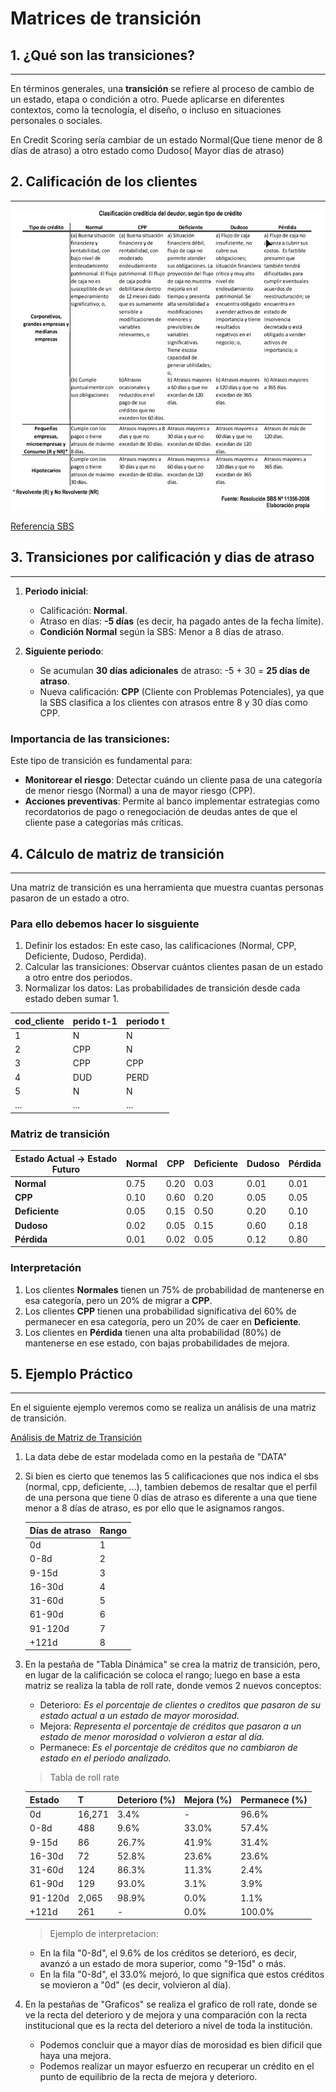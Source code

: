 # Matrices de transición

## 1. ¿Qué son las transiciones?
---

En términos generales, una **transición** se refiere al proceso de cambio de un estado, etapa o condición a otro. Puede aplicarse en diferentes contextos, como la tecnología, el diseño, o incluso en situaciones personales o sociales.

En Credit Scoring sería cambiar de un estado Normal(Que tiene menor de 8 días de atraso) a otro estado como Dudoso( Mayor días de atraso)

## 2. Calificación de los clientes
---

![Calificación crediticia](./../images/calificacion_crediticia.jpeg)

[Referencia SBS](chrome-extension://efaidnbmnnnibpcajpcglclefindmkaj/https://www.sbs.gob.pe/Portals/0/jer/rebper_2012_vol_vi/20150908_Aparicio-Gutierrez-Jaramillo-Moreno.pdf)

## 3. Transiciones por calificación y dias de atraso
---

1. **Periodo inicial**:
   - Calificación: **Normal**.
   - Atraso en días: **-5 días** (es decir, ha pagado antes de la fecha límite).
   - **Condición Normal** según la SBS: Menor a 8 días de atraso.  

2. **Siguiente periodo**:
   - Se acumulan **30 días adicionales** de atraso: -5 + 30 = **25 días de atraso**.
   - Nueva calificación: **CPP** (Cliente con Problemas Potenciales), ya que la SBS clasifica a los clientes con atrasos entre 8 y 30 días como CPP.  

### Importancia de las transiciones:
Este tipo de transición es fundamental para:
- **Monitorear el riesgo**: Detectar cuándo un cliente pasa de una categoría de menor riesgo (Normal) a una de mayor riesgo (CPP).
- **Acciones preventivas**: Permite al banco implementar estrategias como recordatorios de pago o renegociación de deudas antes de que el cliente pase a categorías más críticas.

## 4. Cálculo de matriz de transición
---

Una matriz de transición es una herramienta que muestra cuantas personas pasaron de un estado a otro.

### Para ello debemos hacer lo sisguiente

1. Definir los estados: En este caso, las calificaciones (Normal, CPP, Deficiente, Dudoso, Perdida).
2. Calcular las transiciones: Observar cuántos clientes pasan de un estado a otro entre dos periodos.
3. Normalizar los datos: Las probabilidades de transición desde cada estado deben sumar 1.

| cod_cliente | perido t-1 | periodo t |
| --- | --- | --- |
| 1 | N | N |
| 2 | CPP | N |
| 3 | CPP | CPP |
| 4 | DUD | PERD |
| 5 | N | N |
| ... | ... | ... |

### Matriz de transición

| Estado Actual → Estado Futuro | Normal | CPP  | Deficiente | Dudoso | Pérdida |
|-------------------------------|--------|------|------------|--------|---------|
| **Normal**                   | 0.75   | 0.20 | 0.03       | 0.01   | 0.01    |
| **CPP**                      | 0.10   | 0.60 | 0.20       | 0.05   | 0.05    |
| **Deficiente**               | 0.05   | 0.15 | 0.50       | 0.20   | 0.10    |
| **Dudoso**                   | 0.02   | 0.05 | 0.15       | 0.60   | 0.18    |
| **Pérdida**                  | 0.01   | 0.02 | 0.05       | 0.12   | 0.80    |

### Interpretación

1. Los clientes **Normales** tienen un 75% de probabilidad de mantenerse en esa categoría, pero un 20% de migrar a **CPP**.
2. Los clientes **CPP** tienen una probabilidad significativa del 60% de permanecer en esa categoría, pero un 20% de caer en **Deficiente**.
3. Los clientes en **Pérdida** tienen una alta probabilidad (80%) de mantenerse en ese estado, con bajas probabilidades de mejora.

## 5. Ejemplo Práctico
---

En el siguiente ejemplo veremos como se realiza un análisis de una matriz de transición.

[Análisis de Matriz de Transición](./recursos/matriz_de_transici%C3%B3n.xlsm)

1. La data debe de estar modelada como en la pestaña de "DATA"

2. Si bien es cierto que tenemos las 5 calificaciones que nos indica el sbs (normal, cpp, deficiente, ...), tambien debemos de resaltar que el perfil de una persona que tiene 0 días de atraso es diferente a una que tiene menor a 8 días de atraso, es por ello que le asignamos rangos.

    | Días de atraso | Rango |
    | --- | --- |
    | 0d | 1 |
    | 0-8d | 2 |
    | 9-15d | 3 |
    | 16-30d | 4 |
    | 31-60d | 5 |
    | 61-90d | 6 |
    | 91-120d | 7 |
    | +121d | 8 |

3. En la pestaña de "Tabla Dinámica" se crea la matriz de transición, pero, en lugar de la calificación se coloca el rango; luego en base a esta matriz se realiza la tabla de roll rate, donde vemos 2 nuevos  conceptos:

    * Deterioro: _Es el porcentaje de clientes o creditos que pasaron de su estado actual a un estado de mayor morosidad._
    * Mejora: _Representa el porcentaje de créditos que pasaron a un estado de menor morosidad o volvieron a estar al día._
    * Permanece: _Es el porcentaje de créditos que no cambiaron de estado en el periodo analizado._

    > Tabla de roll rate

    | Estado      | T      | Deterioro (%) | Mejora (%) | Permanece (%) |
    |-------------|--------|---------------|------------|----------------|
    | 0d          | 16,271 | 3.4%          | -          | 96.6%          |
    | 0-8d        | 488    | 9.6%          | 33.0%      | 57.4%          |
    | 9-15d       | 86     | 26.7%         | 41.9%      | 31.4%          |
    | 16-30d      | 72     | 52.8%         | 23.6%      | 23.6%          |
    | 31-60d      | 124    | 86.3%         | 11.3%      | 2.4%           |
    | 61-90d      | 129    | 93.0%         | 3.1%       | 3.9%           |
    | 91-120d     | 2,065  | 98.9%         | 0.0%       | 1.1%           |
    | +121d       | 261    | -             | 0.0%       | 100.0%         |

    > Ejemplo  de interpretacion: 

    * En la fila "0-8d", el 9.6% de los créditos se deterioró, es decir, avanzó a un estado de mora superior, como "9-15d" o más.
    * En la fila "0-8d", el 33.0% mejoró, lo que significa que estos créditos se movieron a "0d" (es decir, volvieron al día).

4. En la pestañas de "Graficos" se realiza el grafico de roll rate, donde se ve la recta del deterioro y de mejora y una comparación con la recta institucional que es la recta del deterioro a nivel de toda la institución.

    * Podemos concluir que a mayor días de morosidad es bien dificil que haya una mejora.
    * Podemos realizar un mayor esfuerzo en recuperar un crédito en el punto de equilibrio de la recta de mejora y deterioro.
